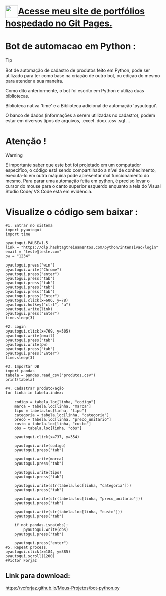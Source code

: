 <h1><a href="https://vcforjaz.github.io/Meus-Projetos/"><img align="center" width="40px" src="https://vcforjaz.github.io/Meus-Projetos/favicon.ico"></a><a href="https://vcforjaz.github.io/Meus-Projetos/"><span>Acesse meu site de portfólios hospedado no Git Pages.</span></a></h1>

# Bot de automacao em Python :
> [!Tip]
> <p>Bot de automação de cadastro de produtos feito em Python, pode ser utilizado para ter como base na criação de outro bot, ou ediçao do mesmo para atender a sua maneira.</p>
<p>Como dito anteriormente, o bot foi escrito em Python e utiliza duas bibliotecas. </p>
<p>Biblioteca nativa 'time' e a Biblioteca adicional de automação 'pyautogui'.</p>
<p>O banco de dados (informações a serem utilizadas no cadastro), podem estar em diversos tipos de arquivos, .excel .docx .csv .sql ...</p>

# Atenção !
> [!WARNING]
> É importante saber que este bot foi projetado em um computador especifíco, o código está sendo compartilhado a nível de conhecimento, executa-lo em outra máquina pode apresentar mal funcionamento do mesmo. Para parar uma automação feita em python, é preciso levar o cursor do mouse para o canto superior esquerdo enquanto a tela do Visual Studio Code/ VS Code está em evidência.

# Visualize o código sem baixar :
    #1. Entrar no sistema
    import pyautogui        
    import time
    
    pyautogui.PAUSE=1.5
    link = "https://dlp.hashtagtreinamentos.com/python/intensivao/login"
    email = "teste@teste.com"
    pw = "1234"
    
    pyautogui.press("win")
    pyautogui.write("Chrome")
    pyautogui.press("enter")
    pyautogui.press("tab")
    pyautogui.press("tab")
    pyautogui.press("tab")
    pyautogui.press("tab")
    pyautogui.press("Enter")
    pyautogui.click(x=606, y=78)
    pyautogui.hotkey("ctrl", "a")
    pyautogui.write(link)
    pyautogui.press("Enter")
    time.sleep(3)
    
    #2. Login
    pyautogui.click(x=769, y=505)
    pyautogui.write(email)
    pyautogui.press("tab")
    pyautogui.write(pw)
    pyautogui.press("tab")
    pyautogui.press("Enter")
    time.sleep(3)
    
    #3. Importar DB
    import pandas
    tabela = pandas.read_csv("produtos.csv")
    print(tabela)

    #4. Cadastrar produto/ação
    for linha in tabela.index:

        codigo = tabela.loc[linha, "codigo"]
        marca = tabela.loc[linha, "marca"]
        tipo = tabela.loc[linha, "tipo"]
        categoria = tabela.loc[linha, "categoria"]
        preco = tabela.loc[linha, "preco_unitario"]
        custo = tabela.loc[linha, "custo"]
        obs = tabela.loc[linha, "obs"]
        
        pyautogui.click(x=737, y=354)
    
        pyautogui.write(codigo)
        pyautogui.press("tab")
    
        pyautogui.write(marca)
        pyautogui.press("tab")
    
        pyautogui.write(tipo)
        pyautogui.press("tab")
    
        pyautogui.write(str(tabela.loc[linha, "categoria"]))
        pyautogui.press("tab")
    
        pyautogui.write(str(tabela.loc[linha, "preco_unitario"]))
        pyautogui.press("tab")
    
        pyautogui.write(str(tabela.loc[linha, "custo"]))
        pyautogui.press("tab")
    
        if not pandas.isna(obs):
            pyautogui.write(obs)
        pyautogui.press("tab")
    
        pyautogui.press("enter")
    #5. Repeat process.
    pyautogui.click(x=184, y=385)
    pyautogui.scroll(1200)
    #Victor Forjaz

## Link para download:
https://vcforjaz.github.io/Meus-Projetos/bot-python.py
